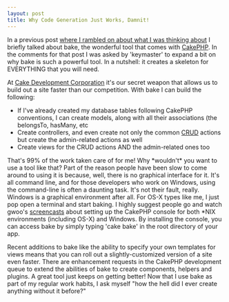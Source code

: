 ```yaml
--- 
layout: post
title: Why Code Generation Just Works, Damnit!
---
```

<p>In a previous post <a href="http://www.littlehart.net/atthekeyboard/2007/06/22/whats-in-chris-brain-june-2007-edition/">where I rambled on about what I was thinking about</a> I briefly talked about bake, the wonderful tool that comes with <a href="http://cakephp.org">CakePHP</a>.  In the comments for that post I was asked by 'keymaster' to expand a bit on why bake is such a powerful tool.  In a nutshell: it creates a skeleton for EVERYTHING that you will need.</p>
<p>
At <a href="http://www.cakedevelopment.com">Cake Development Corporation</a> it's our secret weapon that allows us to build out a site faster than our competition.  With bake I can build the following:
<ul>
<li>If I've already created my database tables following CakePHP conventions, I can create models, along with all their associations (the belongsTo, hasMany, etc</li>
<li>Create controllers, and even create not only the common <a href="http://en.wikipedia.org/wiki/Create%2C_read%2C_update_and_delete">CRUD</a> actions but create the admin-related actions as well</li>
<li>Create views for the CRUD actions AND the admin-related ones too</li>
</ul>
</p>
<p>That's 99% of the work taken care of for me!  Why *wouldn't* you want to use a tool like that?  Part of the reason people have been slow to come around to using it is because, well, there is no graphical interface for it.  It's all command line, and for those developers who work on Windows, using the command-line is often a daunting task.  It's not their fault, really.  Windows is a graphical environment after all.  For OS-X types like me, I just pop open a terminal and start baking.  I highly suggest people go and watch gwoo's <a href="http://cakephp.org/screencasts">screencasts</a> about setting up the CakePHP console for both *NIX environments (including OS-X) and Windows.  By installing the console, you can access bake by simply typing 'cake bake' in the root directory of your app.</p>
<p>
Recent additions to bake like the ability to specify your own templates for views means that you can roll out a slightly-customized version of a site even faster.  There are enhancement requests in the CakePHP development queue to extend the abilities of bake to create components, helpers and plugins.  A great tool just keeps on getting better!  Now that I use bake as part of my regular work habits, I ask myself "how the hell did I ever create anything without it before?"
</p>
